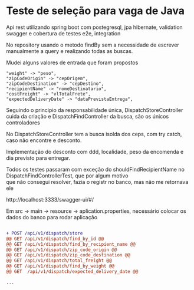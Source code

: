 # Teste de seleção para vaga de Java

Api rest utilizando spring boot com postegresql, jpa hibernate, validation</br>
swagger e cobertura de testes e2e, integration

No repository usando o metodo findBy sem a necessidade de escrever manualmente a query e realizando todas as buscas.

Mudei alguns valores de entrada que foram propostos

	"weight" -> "peso",
	"zipCodeOrigin" -> "cepOrigem",
	"zipCodeDestination" -> "cepDestino",
	"recipientName" -> "nomeDestinatario",
  	"costFreight" -> "vlTotalFrete",
  	"expectedDeliveryDate" -> "dataPrevistaEntrega",


Seguindo o principio da responsabilidade única, DispatchStoreController cuida da criação e DispatchFindController da busca, são os únicos controladores

No DispatchStoreController tem a busca isolda dos ceps, com try catch, caso não encontre e desconto.

Implementação do desconto com ddd, localidade, peso da encomenda e dia previsto para entregar.

Todos os testes passaram com exceção do shouldFindRecipientName no DispatchFindControllerTest, que por algum motivo</br>
que não consegui resolver, fazia o registr no banco, mas não me retornava ele
  
 
 
http://localhost:3333/swagger-ui/#/

Em src -> main -> resource -> aplication.properties, necessário colocar os dados do banco para rodar aplicação

  ```diff

+ POST /api/v1/dispatch/store
@@ GET /api/v1/dispatch/find_by_id @@
@@ GET /api/v1/dispatch/find_by_recipient_name @@
@@ GET /api/v1/dispatch/zip_code_origin @@
@@ GET /api/v1/dispatch/zip_code_destination @@
@@ GET /api/v1/dispatch/total_freight @@
@@ GET /api/v1/dispatch/find_by_weight @@
@@ GET  /api/v1/dispatch/expected_delivery_date @@
 
...


  
 
